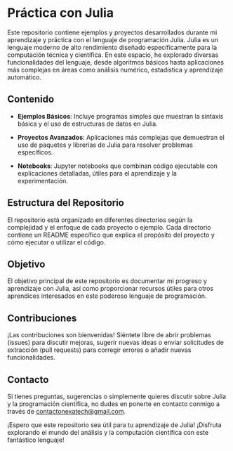 # Práctica con Julia

Este repositorio contiene ejemplos y proyectos desarrollados durante mi aprendizaje y práctica con el lenguaje de programación Julia. Julia es un lenguaje moderno de alto rendimiento diseñado específicamente para la computación técnica y científica. En este espacio, he explorado diversas funcionalidades del lenguaje, desde algoritmos básicos hasta aplicaciones más complejas en áreas como análisis numérico, estadística y aprendizaje automático.

## Contenido

- **Ejemplos Básicos**: Incluye programas simples que muestran la sintaxis básica y el uso de estructuras de datos en Julia.
  
- **Proyectos Avanzados**: Aplicaciones más complejas que demuestran el uso de paquetes y librerías de Julia para resolver problemas específicos.
  
- **Notebooks**: Jupyter notebooks que combinan código ejecutable con explicaciones detalladas, útiles para el aprendizaje y la experimentación.

## Estructura del Repositorio

El repositorio está organizado en diferentes directorios según la complejidad y el enfoque de cada proyecto o ejemplo. Cada directorio contiene un README específico que explica el propósito del proyecto y cómo ejecutar o utilizar el código.

## Objetivo

El objetivo principal de este repositorio es documentar mi progreso y aprendizaje con Julia, así como proporcionar recursos útiles para otros aprendices interesados en este poderoso lenguaje de programación.

## Contribuciones

¡Las contribuciones son bienvenidas! Siéntete libre de abrir problemas (issues) para discutir mejoras, sugerir nuevas ideas o enviar solicitudes de extracción (pull requests) para corregir errores o añadir nuevas funcionalidades.

## Contacto

Si tienes preguntas, sugerencias o simplemente quieres discutir sobre Julia y la programación científica, no dudes en ponerte en contacto conmigo a través de [contactonexatech@gmail.com](mailto:contactonexatech@gmail.com).

¡Espero que este repositorio sea útil para tu aprendizaje de Julia! ¡Disfruta explorando el mundo del análisis y la computación científica con este fantástico lenguaje!
